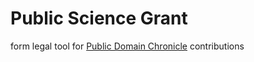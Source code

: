 # Public Science Grant

form legal tool for [Public Domain Chronicle](https://publicdomainchronicle.org) contributions
